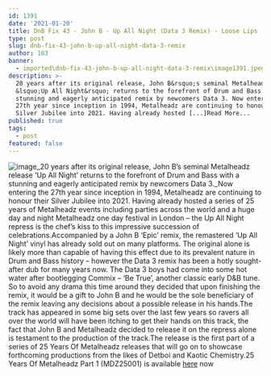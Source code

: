 ```yaml
---
id: 1391
date: '2021-01-20'
title: DnB Fix 43 - John B - Up All Night (Data 3 Remix) - Loose Lips
type: post
slug: dnb-fix-43-john-b-up-all-night-data-3-remix
author: 163
banner:
  - imported\dnb-fix-43-john-b-up-all-night-data-3-remix\image1391.jpeg
description: >-
  20 years after its original release, John B&rsquo;s seminal Metalheadz release
  &lsquo;Up All Night&rsquo; returns to the forefront of Drum and Bass with a
  stunning and eagerly anticipated remix by newcomers Data 3. Now entering the
  27th year since inception in 1994, Metalheadz are continuing to honour their
  Silver Jubilee into 2021. Having already hosted [...]Read More...
published: true
tags:
  - post
featured: false
---
```

![image](../imported\dnb-fix-43-john-b-up-all-night-data-3-remix\image1391.jpeg)_20 years after its original release, John B’s seminal Metalheadz release ‘Up All Night’ returns to the forefront of Drum and Bass with a stunning and eagerly anticipated remix by newcomers Data 3._Now entering the 27th year since inception in 1994, Metalheadz are continuing to honour their Silver Jubilee into 2021. Having already hosted a series of 25 years of Metalheadz events including parties across the world and a huge day and night Metalheadz one day festival in London – the Up All Night repress is the chef’s kiss to this impressive succession of celebrations.Accompanied by a John B ‘Epic’ remix, the remastered ‘Up All Night’ vinyl has already sold out on many platforms. The original alone is likely more than capable of having this effect due to its prevalent nature in Drum and Bass history – however the Data 3 remix has been a hotly sought-after dub for many years now. The Data 3 boys had come into some hot water after bootlegging Commix – ‘Be True’, another classic early D&B tune. So to avoid any drama this time around they decided that upon finishing the remix, it would be a gift to John B and he would be the sole beneficiary of the remix leaving any decisions about a possible release in his hands.The track has appeared in some big sets over the last few years so ravers all over the world will have been itching to get their hands on this track, the fact that John B and Metalheadz decided to release it on the repress alone is testament to the production of the track.The release is the first part of a series of 25 Years Of Metalheadz releases that will go on to showcase forthcoming productions from the likes of Detboi and Kaotic Chemistry.25 Years Of Metalheadz Part 1 (MDZ25001) is available [here](https://www.metalheadz.co.uk/download/mdz25001d) now